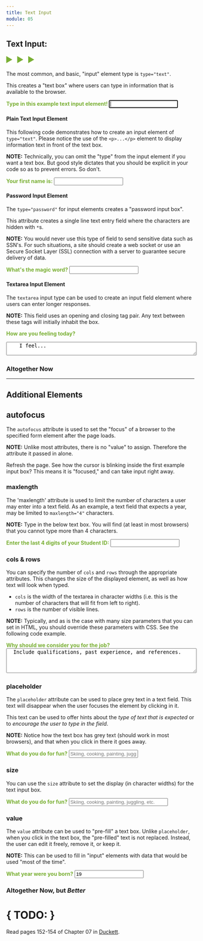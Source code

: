 ```yaml
---
title: Text Input
module: 05
---
```


## Text Input:
<img src="./../../../img/arrow-divider.svg" style="width: 75px; border: none;" />

The most common, and basic, "input" element type is `type="text"`.

This creates a "text box" where users can type in information that is available to the browser.

<p>
  <span style="color: #79AF33; font-weight: bold;">Type in this example text input element! </span>
  <input type="text" name="autofocus" id="test-autofocus" autofocus />
</p>


#### Plain Text Input Element

This following code demonstrates how to create an input element of `type="text"`. Please notice the use of the `<p>...</p>` element to display information text in front of the text box.

**NOTE:** Technically, you can omit the "type" from the input element if you want a text box. But good style dictates that you should be explicit in your code so as to prevent errors. So don't.

<p>
  <span style="color: #79AF33; font-weight: bold;">Your first name is:</span>
  <input type="text" name="name" id="test-text" />
</p>


#### Password Input Element

The `type="password"` for input elements creates a "password input box".

This attribute creates a single line text entry field where the characters are hidden with `*`s.

**NOTE:** You would never use this type of field to send sensitive data such as SSN's. For such situations, a site should create a web socket or use an Secure Socket Layer (SSL) connection with a server to guarantee secure delivery of data.

<p>
   <span style="color: #79AF33; font-weight: bold;">What's the magic word?</span>
   <input type="password" name="password" id="test-password" maxlength="5"/>
</p>


#### Textarea Input Element

The `textarea` input type can be used to create an input field element where users can enter longer responses.

**NOTE:** This field uses an opening and closing tag pair. Any text between these tags will initially inhabit the box.

<p style="color: #79AF33; font-weight: bold;">How are you feeling today?</p>
  <textarea name="comments" id="test-textarea" style="min-width:100%">
    I feel...
  </textarea>


### Altogether Now
<p data-height="600" data-theme-id="30567" data-slug-hash="pWPMzx" data-default-tab="html,result" data-user="Media-Ed-Online" data-embed-version="2" data-pen-title="[Intro-Web-Dev] Topic-05: Text Input Elements" class="codepen"></p>
<script async src="https://production-assets.codepen.io/assets/embed/ei.js"></script>

___

## Additional Elements

## autofocus

The `autofocus` attribute is used to set the "focus" of a browser to the specified form element after the page loads.

**NOTE:** Unlike most attributes, there is no "value" to assign. Therefore the attribute it passed in alone.

Refresh the page. See how the cursor is blinking inside the first example input box? This means it is "focused," and can take input right away.


### maxlength

The 'maxlength' attribute is used to limit the number of characters a user may enter into a text field. As an example, a text field that expects a year, may be limited to `maxlength="4"` characters.

**NOTE:** Type in the below text box. You will find (at least in most browsers) that you cannot type more than 4 characters.

<p>
  <span style="color: #79AF33; font-weight: bold;">Enter the last 4 digits of your Student ID:</span>
  <input type="text" name="dob" id="test-maxlength" maxlength="4" />
</p>


### cols & rows

You can specify the number of `cols` and `rows` through the appropriate attributes. This changes the size of the displayed element, as well as how text will look when typed.

- `cols` is the width of the textarea in character widths (i.e. this is the number of characters that will fit from left to right).
- `rows` is the number of visible lines.

**NOTE:** Typically, and as is the case with many size parameters that you can set in HTML, you should override these parameters with CSS. See the following code example.

<p>
  <span style="color: #79AF33; font-weight: bold;">Why should we consider you for the job?</span>
  <textarea name="comments" id="test-cols-rows" cols="20" rows="4" style="min-width:100%">
  Include qualifications, past experience, and references.
  </textarea>
</p>


### placeholder

The `placeholder` attribute can be used to place grey text in a text field. This text will disappear when the user focuses the element by clicking in it.

This text can be used to offer hints about the _type of text that is expected_ or to _encourage the user to type in the field_.

**NOTE:** Notice how the text box has grey text (should work in most browsers), and that when you click in there it goes away.

<p>
  <span style="color: #79AF33; font-weight: bold;">What do you do for fun?</span>
  <input type="text" name="interests" id="test-placeholder" placeholder="Skiing, cooking, painting, juggling, etc." />
</p>


### size

You can use the `size` attribute to set the display (in character widths) for the text input box.

<p>
  <span style="color: #79AF33; font-weight: bold;">What do you do for fun?</span>
  <input type="text" name="interests" id="test-placeholder" placeholder="Skiing, cooking, painting, juggling, etc." size="30"/>
</p>


### value

The `value` attribute can be used to "pre-fill" a text box. Unlike `placeholder`, when you click in the text box, the "pre-filled" text is not replaced. Instead, the user can edit it freely, remove it, or keep it.

**NOTE:** This can be used to fill in "input" elements with data that would be used "most of the time".

<p>
  <span style="color: #79AF33; font-weight: bold;">What year were you born?</span>
  <input type="text" name="dob" id="test-maxlength" maxlength="4" value="19"/>
</p>


### Altogether Now, but _Better_
<p data-height="600" data-theme-id="30567" data-slug-hash="xXdvRw" data-default-tab="html,result" data-user="Media-Ed-Online" data-embed-version="2" data-pen-title="[Intro-Web-Dev] Topic-05: Text Input Elements Pt. 2" class="codepen"></p>




# { TODO: }
Read pages 152-154 of Chapter 07 in [Duckett](https://github.com/Media-Ed-Online/intro-web-dev/issues/3).

